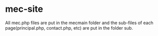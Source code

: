 mec-site
========

All mec.php files are put in the mecmain folder and the sub-files of each page(principal.php, contact.php, etc) are put in the folder sub.

